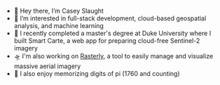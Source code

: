 - 👋 Hey there, I’m Casey Slaught
- 👀 I’m interested in full-stack development, cloud-based geospatial analysis, and machine learning
- 📖 I recently completed a master's degree at Duke University where I built Smart Carte, a web app for preparing cloud-free Sentinel-2 imagery
- 🛸 I'm also working on [Rasterly](https://rasterly.com), a tool to easily manage and visualize massive aerial imagery
- 🥧 I also enjoy memorizing digits of pi (1760 and counting)
